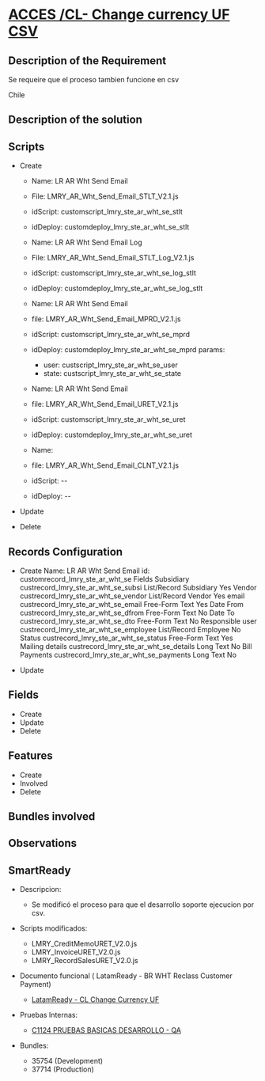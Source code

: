 # [ACCES /CL-  Change currency UF CSV](https://docs.google.com/document/d/1CMGQxfk_lk7Q7p5gNY0_5bHEaCxUI3JtsoOpovF0Q3o/edit)


## Description of the Requirement

Se requeire que el proceso tambien funcione en csv

Chile

## Description of the solution


## Scripts
+ Create
    + Name:     LR AR Wht Send Email
    + File:     LMRY_AR_Wht_Send_Email_STLT_V2.1.js
    + idScript: customscript_lmry_ste_ar_wht_se_stlt
    + idDeploy: customdeploy_lmry_ste_ar_wht_se_stlt

    + Name:     LR AR Wht Send Email Log
    + File:     LMRY_AR_Wht_Send_Email_STLT_Log_V2.1.js
    + idScript: customscript_lmry_ste_ar_wht_se_log_stlt
    + idDeploy: customdeploy_lmry_ste_ar_wht_se_log_stlt

    + Name:     LR AR Wht Send Email
    + file:     LMRY_AR_Wht_Send_Email_MPRD_V2.1.js
    + idScript: customscript_lmry_ste_ar_wht_se_mprd
    + idDeploy: customdeploy_lmry_ste_ar_wht_se_mprd
        params:
        +   user: custscript_lmry_ste_ar_wht_se_user
        +   state: custscript_lmry_ste_ar_wht_se_state

    + Name:     LR AR Wht Send Email
    + file:     LMRY_AR_Wht_Send_Email_URET_V2.1.js
    + idScript: customscript_lmry_ste_ar_wht_se_uret
    + idDeploy: customdeploy_lmry_ste_ar_wht_se_uret

    + Name:
    + file: LMRY_AR_Wht_Send_Email_CLNT_V2.1.js 
    + idScript: --
    + idDeploy: --


+ Update

+ Delete


## Records Configuration
+ Create
    Name: LR AR Wht Send Email
    id: customrecord_lmry_ste_ar_wht_se
        Fields
            Subsidiary	                    custrecord_lmry_ste_ar_wht_se_subsi	        List/Record	Subsidiary	 	Yes
 	        Vendor	                        custrecord_lmry_ste_ar_wht_se_vendor	    List/Record	Vendor	 	    Yes
            email	                        custrecord_lmry_ste_ar_wht_se_email	        Free-Form Text	 	 	    Yes
            Date From	                    custrecord_lmry_ste_ar_wht_se_dfrom	        Free-Form Text	 	 	    No
            Date To	                        custrecord_lmry_ste_ar_wht_se_dto	        Free-Form Text	 	 	    No
            Responsible user	            custrecord_lmry_ste_ar_wht_se_employee	    List/Record	Employee	 	No
            Status	                        custrecord_lmry_ste_ar_wht_se_status	    Free-Form Text	 	 	    Yes
            Mailing details	                custrecord_lmry_ste_ar_wht_se_details	    Long Text	 	 	        No
            Bill Payments	                custrecord_lmry_ste_ar_wht_se_payments	    Long Text	 	 	        No
        
    
+ Update
    

## Fields
+ Create
+ Update 
+ Delete

## Features
+ Create
+ Involved
+ Delete

## Bundles involved


## Observations
 

## SmartReady

+ Descripcion:

    + Se modificó el proceso para que el desarrollo soporte ejecucion por csv.

+ Scripts modificados:

    + LMRY_CreditMemoURET_V2.0.js
    + LMRY_InvoiceURET_V2.0.js
    + LMRY_RecordSalesURET_V2.0.js

+ Documento funcional ( LatamReady - BR WHT Reclass Customer Payment)

    + [LatamReady - CL Change Currency UF](https://docs.google.com/presentation/d/1Nhre8mz61wOCHXLHcROws2d8vQ_nfX_Lg7TAmGtn9J8/edit#slide=id.gcbabfb6a1e_0_30)

+ Pruebas Internas:

    + [C1124 PRUEBAS BASICAS DESARROLLO - QA](https://docs.google.com/spreadsheets/d/1VlV1m9wqrZc1934xInAfaDBUiQO-1WA_TAuX9KHwXzg/edit?gid=0#gid=0)

+ Bundles:

    + 35754 (Development)
    + 37714 (Production)























